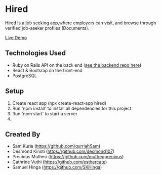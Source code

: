 # Hired

Hired is a job seeking app,where employers can visit, and browse through verified job-seeker profiles (Documents).


[Live Demo]()



## Technologies Used
* Ruby on Rails API on the back end ([see the backend repo here](https://github.com/esthercate/hired-api))
* React & Bootsrap on the front-end
* PostgreSQL

## Setup

1. Create react app (npx create-react-app hired)
2. Run 'npm install' to install all dependencies for this project
3. Run 'npm start' to start a server
4. 

## Created By

- Sam Kuria (https://github.com/qurriahSam)
- Desmond Kinoti (https://github.com/desmond107)
- Precious Mutheu (https://github.com/mutheuprecious)
- Cathrine Vuthi (https://github.com/esthercate)
- Samuel Hinga (https://github.com/SKHinga)

